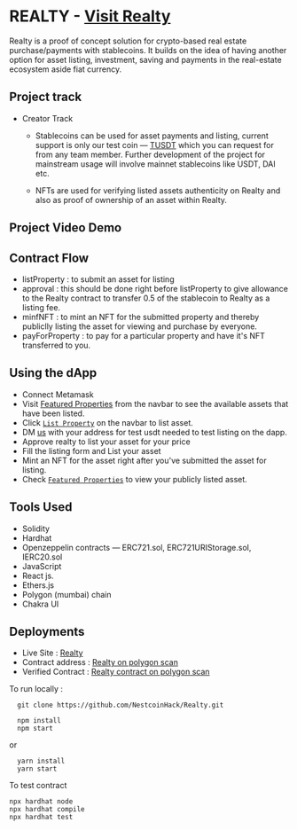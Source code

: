 # REALTY - [Visit Realty](https://realty-app.netlify.app)
Realty is a proof of concept solution for crypto-based real estate purchase/payments with stablecoins. It builds on the idea of having another option for asset listing, investment, saving and payments in the real-estate ecosystem aside fiat currency.

## Project track 
 - Creator Track 
    - Stablecoins can be used for asset payments and listing, current support is only our test coin — [TUSDT](https://mumbai.polygonscan.com/address/0x4A80319043e4f56562212C10Ad86cDe28083cB10) which you can request for from any team member. Further development of the project for mainstream usage will involve mainnet stablecoins like USDT, DAI etc.

    - NFTs are used for verifying listed assets authenticity on Realty and also as proof of ownership of an asset within Realty.

## Project Video Demo


## Contract Flow
- listProperty : to submit an asset for listing 
- approval : this should be done right before listProperty to give allowance to the Realty contract to transfer 0.5 of the stablecoin to Realty as a listing fee.
- minfNFT : to mint an NFT for the submitted property and thereby publiclly listing the asset for viewing and purchase by everyone.
- payForProperty : to pay for a particular property and have it's NFT transferred to you.

## Using the dApp
- Connect Metamask
- Visit [Featured Properties](https://realty-app.netlify.app/properties) from the navbar to see the available assets that have been listed.
- Click [`List Property`](https://realty-app.netlify.app/list-property) on the navbar to list asset.
- DM [us](https://twitter.com/adedotxn) with your address for test usdt needed to test listing on the dapp.
- Approve realty to list your asset for your price
- Fill the listing form and List your asset
- Mint an NFT for the asset right after you've submitted the asset for listing.
- Check [`Featured Properties`](https://realty-app.netlify.app/properties) to view your publicly listed asset.

## Tools Used
- Solidity 
- Hardhat
- Openzeppelin contracts — ERC721.sol, ERC721URIStorage.sol, IERC20.sol
- JavaScript 
- React js.
- Ethers.js
- Polygon (mumbai) chain
- Chakra UI

## Deployments
- Live Site : [Realty](https://realty-app.netlify.app)
- Contract address : [Realty on polygon scan](https://mumbai.polygonscan.com/address/0xfb5D1FB4D944AED05938fDD906D8A855187Fb6a5)
- Verified Contract : [Realty contract on polygon scan](https://mumbai.polygonscan.com/address/0xfb5D1FB4D944AED05938fDD906D8A855187Fb6a5#codePS)



To run locally :
```shell
  git clone https://github.com/NestcoinHack/Realty.git
```
```shell
  npm install
  npm start
```
or
```shell  
  yarn install
  yarn start
```
To test contract
```shell
npx hardhat node
npx hardhat compile
npx hardhat test

```

